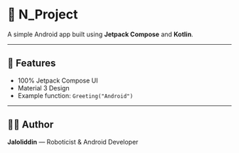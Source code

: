 # 🧩 N_Project

A simple Android app built using **Jetpack Compose** and **Kotlin**.

---

## 🚀 Features
- 100% Jetpack Compose UI
- Material 3 Design
- Example function: `Greeting("Android")`

---

## 👨‍💻 Author
**Jaloliddin** — Roboticist & Android Developer